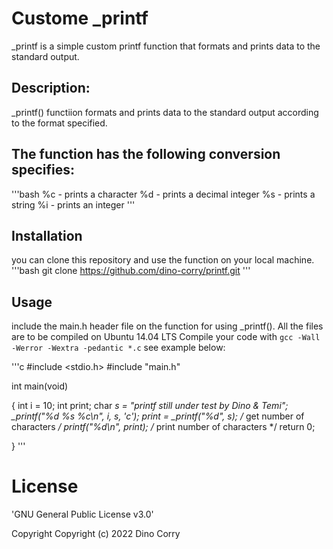 # Custome _printf

_printf is a simple custom printf function that formats and prints data to the standard output.

## Description:
_printf() functiion formats and prints data to the standard output according to the format specified.



## The function has the following conversion specifies:

'''bash
%c - prints a character
%d - prints a decimal integer
%s - prints a string
%i - prints an integer
'''



## Installation

you can clone this repository and use the function on your local machine.
'''bash
git clone https://github.com/dino-corry/printf.git
'''


## Usage
include the main.h header file on the function for using _printf().
All the files are to be compiled on Ubuntu 14.04 LTS
Compile your code with `gcc -Wall -Werror -Wextra -pedantic *.c`
see example below:

'''c
#include <stdio.h>
#include "main.h"

int main(void)

{
    int i = 10;
    int print;
    char *s = "printf still under test by Dino & Temi";
    _printf("%d %s %c\n", i, s, 'c');
     print =  _printf("%d", s); /* get number of characters */
     printf("%d\n", print); /* print number of characters */
    return 0;
    
}
'''


# License
'GNU General Public License v3.0'


Copyright
Copyright (c) 2022 Dino Corry
